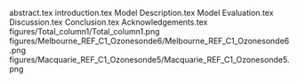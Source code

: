 abstract.tex
introduction.tex
Model Description.tex
Model Evaluation.tex
Discussion.tex
Conclusion.tex
Acknowledgements.tex
figures/Total_column1/Total_column1.png
figures/Melbourne_REF_C1_Ozonesonde6/Melbourne_REF_C1_Ozonesonde6.png
figures/Macquarie_REF_C1_Ozonesonde5/Macquarie_REF_C1_Ozonesonde5.png
